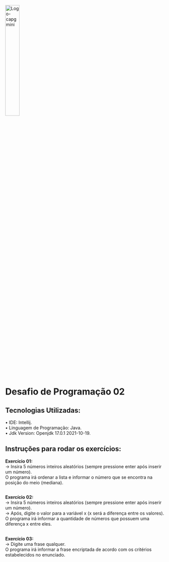 <p id="container" float="left" margin=60px>
  <img alt="Logo-capgmini" height=30% width=30% src="https://lh3.googleusercontent.com/1SIAqZCcjgbJ_PjQSAs6wGiyNVoIOuRNslKcksJmVRljSFWPpP3kW8b6majbzI07lZ3xhtObug1OczCVRbfzg43-ZX83Ld3x5idirO1xfmf1B45Hz9PsOknHItaMUf3-sBnrZKeY"/>
  
</p>

# Desafio de Programação 02
## Tecnologias Utilizadas: 

• IDE: Intellij. \
• Linguagem de Programação: Java. \
• Jdk Version: Openjdk 17.0.1 2021-10-19.

## Instruções para rodar os exercícios: 
**Exercício 01:** \
-> Insira 5 números inteiros aleatórios (sempre pressione enter após inserir um número). \
O programa irá ordenar a lista e informar o número que se encontra na posição do meio (mediana).
##
**Exercício 02:** \
-> Insira 5 números inteiros aleatórios (sempre pressione enter após inserir um número). \
-> Após, digite o valor para a variável x (x será a diferença entre os valores).
O programa irá informar a quantidade de números que possuem uma diferença x entre eles. 
##
**Exercício 03:** \
-> Digite uma frase qualquer. \
O programa irá informar a frase encriptada de acordo com os critérios estabelecidos no enunciado. 

